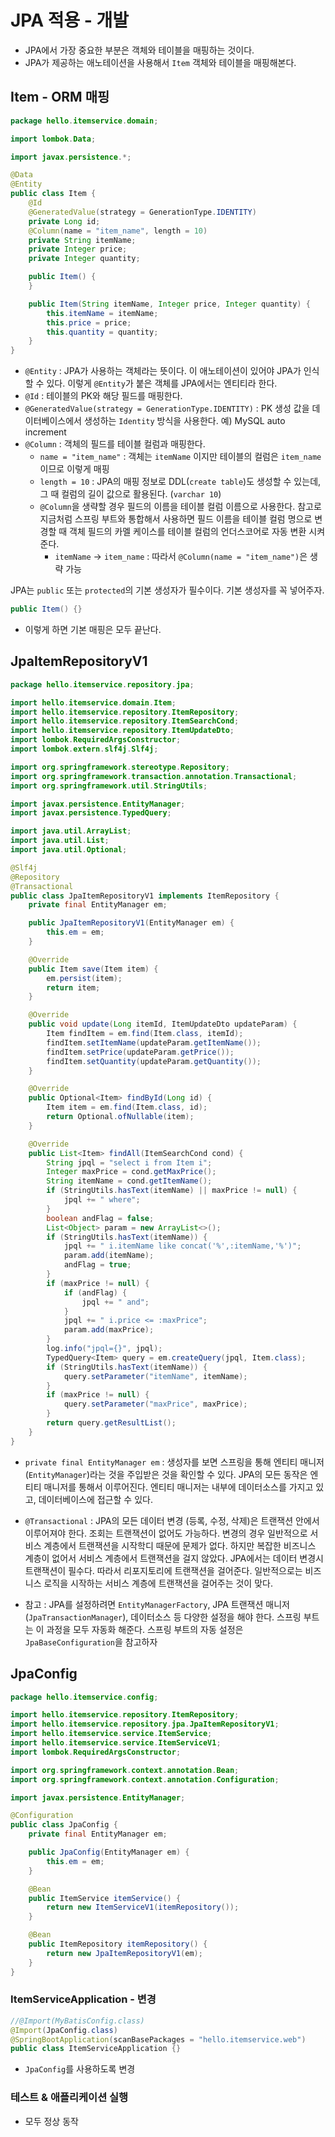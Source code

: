 # JPA 적용 - 개발
- JPA에서 가장 중요한 부분은 객체와 테이블을 매핑하는 것이다.
- JPA가 제공하는 애노테이션을 사용해서 `Item` 객체와 테이블을 매핑해본다.

## Item - ORM 매핑
```java
package hello.itemservice.domain;

import lombok.Data;

import javax.persistence.*;

@Data
@Entity
public class Item {
	@Id
	@GeneratedValue(strategy = GenerationType.IDENTITY)
	private Long id;
	@Column(name = "item_name", length = 10)
	private String itemName;
	private Integer price;
	private Integer quantity;

	public Item() {
	}

	public Item(String itemName, Integer price, Integer quantity) {
		this.itemName = itemName;
		this.price = price;
		this.quantity = quantity;
	}
}
```
- `@Entity` : JPA가 사용하는 객체라는 뜻이다. 이 애노테이션이 있어야 JPA가 인식할 수 있다.
이렇게 `@Entity`가 붙은 객체를 JPA에서는 엔티티라 한다.
- `@Id` : 테이블의 PK와 해당 필드를 매핑한다.
- `@GeneratedValue(strategy = GenerationType.IDENTITY)` : PK 생성 값을 데이터베이스에서 생성하는 
`Identity` 방식을 사용한다. 예) MySQL auto increment
- `@Column` : 객체의 필드를 테이블 컬럼과 매핑한다.
  - `name = "item_name"` : 객체는 `itemName` 이지만 테이블의 컬럼은 `item_name`이므로 이렇게 매핑
  - `length = 10` : JPA의 매핑 정보로 DDL(`create table`)도 생성할 수 있는데, 그 때 컬럼의 길이
    값으로 활용된다. (`varchar 10`)
  - `@Column`을 생략할 경우 필드의 이름을 테이블 컬럼 이름으로 사용한다. 참고로 지금처럼 스프링 부트와 통합해서
    사용하면 필드 이름을 테이블 컬럼 명으로 변경할 때 객체 필드의 카멜 케이스를 테이블 컬럼의 언더스코어로
    자동 변환 시켜준다.
    - `itemName` -> `item_name` : 따라서 `@Column(name = "item_name")`은 생략 가능

JPA는 `public` 또는 `protected`의 기본 생성자가 필수이다. 기본 생성자를 꼭 넣어주자.
```java
public Item() {}
```
- 이렇게 하면 기본 매핑은 모두 끝난다.

## JpaItemRepositoryV1
```java
package hello.itemservice.repository.jpa;

import hello.itemservice.domain.Item;
import hello.itemservice.repository.ItemRepository;
import hello.itemservice.repository.ItemSearchCond;
import hello.itemservice.repository.ItemUpdateDto;
import lombok.RequiredArgsConstructor;
import lombok.extern.slf4j.Slf4j;

import org.springframework.stereotype.Repository;
import org.springframework.transaction.annotation.Transactional;
import org.springframework.util.StringUtils;

import javax.persistence.EntityManager;
import javax.persistence.TypedQuery;

import java.util.ArrayList;
import java.util.List;
import java.util.Optional;

@Slf4j
@Repository
@Transactional
public class JpaItemRepositoryV1 implements ItemRepository {
	private final EntityManager em;

	public JpaItemRepositoryV1(EntityManager em) {
		this.em = em;
	}

	@Override
	public Item save(Item item) {
		em.persist(item);
		return item;
	}

	@Override
	public void update(Long itemId, ItemUpdateDto updateParam) {
		Item findItem = em.find(Item.class, itemId);
		findItem.setItemName(updateParam.getItemName());
		findItem.setPrice(updateParam.getPrice());
		findItem.setQuantity(updateParam.getQuantity());
	}

	@Override
	public Optional<Item> findById(Long id) {
		Item item = em.find(Item.class, id);
		return Optional.ofNullable(item);
	}

	@Override
	public List<Item> findAll(ItemSearchCond cond) {
		String jpql = "select i from Item i";
		Integer maxPrice = cond.getMaxPrice();
		String itemName = cond.getItemName();
		if (StringUtils.hasText(itemName) || maxPrice != null) {
			jpql += " where";
		}
		boolean andFlag = false;
		List<Object> param = new ArrayList<>();
		if (StringUtils.hasText(itemName)) {
			jpql += " i.itemName like concat('%',:itemName,'%')";
			param.add(itemName);
			andFlag = true;
		}
		if (maxPrice != null) {
			if (andFlag) {
				jpql += " and";
			}
			jpql += " i.price <= :maxPrice";
			param.add(maxPrice);
		}
		log.info("jpql={}", jpql);
		TypedQuery<Item> query = em.createQuery(jpql, Item.class);
		if (StringUtils.hasText(itemName)) {
			query.setParameter("itemName", itemName);
		}
		if (maxPrice != null) {
			query.setParameter("maxPrice", maxPrice);
		}
		return query.getResultList();
	}
}
```
- `private final EntityManager em` : 생성자를 보면 스프링을 통해 엔티티 매니저 (`EntityManager`)라는
것을 주입받은 것을 확인할 수 있다. JPA의 모든 동작은 엔티티 매니저를 통해서 이루어진다. 엔티티 매니저는 내부에
데이터소스를 가지고 있고, 데이터베이스에 접근할 수 있다.
- `@Transactional` : JPA의 모든 데이터 변경 (등록, 수정, 삭제)은 트랜잭션 안에서 이루어져야 한다. 조회는 
트랜잭션이 없어도 가능하다. 변경의 경우 일반적으로 서비스 계층에서 트랜잭션을 시작학디 때문에 문제가 없다. 하지만 
복잡한 비즈니스 계층이 없어서 서비스 계층에서 트랜잭션을 걸지 않았다. JPA에서는 데이터 변경시 트랜잭션이 필수다.
따라서 리포지토리에 트랜잭션을 걸어준다. 일반적으로는 비즈니스 로직을 시작하는 서비스 계층에 트랜잭션을 걸어주는
것이 맞다.

- 참고 : JPA를 설정하려면 `EntityManagerFactory`, JPA 트랜잭션 매니저 (`JpaTransactionManager`),
데이터소스 등 다양한 설정을 해야 한다. 스프링 부트는 이 과정을 모두 자동화 해준다. 스프링 부트의 자동 설정은
`JpaBaseConfiguration`을 참고하자

## JpaConfig
```java
package hello.itemservice.config;

import hello.itemservice.repository.ItemRepository;
import hello.itemservice.repository.jpa.JpaItemRepositoryV1;
import hello.itemservice.service.ItemService;
import hello.itemservice.service.ItemServiceV1;
import lombok.RequiredArgsConstructor;

import org.springframework.context.annotation.Bean;
import org.springframework.context.annotation.Configuration;

import javax.persistence.EntityManager;

@Configuration
public class JpaConfig {
	private final EntityManager em;

	public JpaConfig(EntityManager em) {
		this.em = em;
	}

	@Bean
	public ItemService itemService() {
		return new ItemServiceV1(itemRepository());
	}

	@Bean
	public ItemRepository itemRepository() {
		return new JpaItemRepositoryV1(em);
	}
}
```
### ItemServiceApplication - 변경
```java
//@Import(MyBatisConfig.class)
@Import(JpaConfig.class)
@SpringBootApplication(scanBasePackages = "hello.itemservice.web")
public class ItemServiceApplication {}
```
- `JpaConfig`를 사용하도록 변경

### 테스트 & 애플리케이션 실행
- 모두 정상 동작
